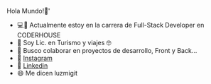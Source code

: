 Hola Mundo!👋'

- 💻📱 Actualmente estoy en la carrera de Full-Stack Developer en CODERHOUSE
- 🌱 Soy Lic. en Turismo y viajes 🤓
- 👯 Busco colaborar en proyectos de desarrollo, Front y Back...
- 📸 [Instagram](https://www.instagram.com/luzmeder/) 
- 💼 [Linkedin](https://www.linkedin.com/in/luz-marina-meder-rio-50995449/)
- 😄 Me dicen luzmigit  